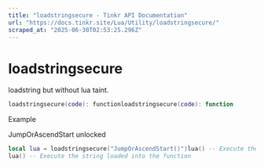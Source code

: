 ```yaml
---
title: "loadstringsecure - Tinkr API Documentation"
url: "https://docs.tinkr.site/Lua/Utility/loadstringsecure/"
scraped_at: "2025-06-30T02:53:25.296Z"
---
```


# loadstringsecure

loadstring but without lua taint.

```lua
loadstringsecure(code): functionloadstringsecure(code): function
```

Example

JumpOrAscendStart unlocked

```lua
local lua = loadstringsecure("JumpOrAscendStart()")lua() -- Execute the string loaded into the functionlocal lua = loadstringsecure("JumpOrAscendStart()")
lua() -- Execute the string loaded into the function
```